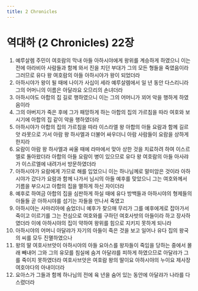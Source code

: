 ```yaml
---
title: 2 Chronicles
---
```


# 역대하 (2 Chronicles) 22장
1. 예루살렘 주민이 여호람의 막내 아들 아하시야에게 왕위를 계승하게 하였으니 이는 전에 아라비아 사람들과 함께 와서 진을 치던 부대가 그의 모든 형들을 죽였음이라 그러므로 유다 왕 여호람의 아들 아하시야가 왕이 되었더라
1. 아하시야가 왕이 될 때에 나이가 사십이 세라 예루살렘에서 일 년 동안 다스리니라 그의 어머니의 이름은 아달랴요 오므리의 손녀더라
1. 아하시야도 아합의 집 길로 행하였으니 이는 그의 어머니가 꾀어 악을 행하게 하였음이라
1. 그의 아버지가 죽은 후에 그가 패망하게 하는 아합의 집의 가르침을 따라 여호와 보시기에 아합의 집 같이 악을 행하였더라
1. 아하시야가 아합의 집의 가르침을 따라 이스라엘 왕 아합의 아들 요람과 함께 길르앗 라못으로 가서 아람 왕 하사엘과 더불어 싸우더니 아람 사람들이 요람을 상하게 한지라
1. 요람이 아람 왕 하사엘과 싸울 때에 라마에서 맞아 상한 것을 치료하려 하여 이스르엘로 돌아왔더라 아합의 아들 요람이 병이 있으므로 유다 왕 여호람의 아들 아사랴가 이스르엘에 내려가서 방문하였더라
1. 아하시야가 요람에게 가므로 해를 입었으니 이는 하나님께로 말미암은 것이라 아하시야가 갔다가 요람과 함께 나가서 님시의 아들 예후를 맞았으니 그는 여호와께서 기름을 부으시고 아합의 집을 멸하게 하신 자이더라
1. 예후로 하여금 아합의 집을 심판하게 하실 때에 유다 방백들과 아하시야의 형제들의 아들들 곧 아하시야를 섬기는 자들을 만나서 죽였고
1. 아하시야는 사마리아에 숨었더니 예후가 찾으매 무리가 그를 예후에게로 잡아가서 죽이고 이르기를 그는 전심으로 여호와를 구하던 여호사밧의 아들이라 하고 장사하였더라 이에 아하시야의 집이 약하여 왕위를 힘으로 지키지 못하게 되니라
1. 아하시야의 어머니 아달랴가 자기의 아들이 죽은 것을 보고 일어나 유다 집의 왕국의 씨를 모두 진멸하였으나
1. 왕의 딸 여호사브앗이 아하시야의 아들 요아스를 왕자들이 죽임을 당하는 중에서 몰래 빼내어 그와 그의 유모를 침실에 숨겨 아달랴를 피하게 하였으므로 아달랴가 그를 죽이지 못하였더라 여호사브앗은 여호람 왕의 딸이요 아하시야의 누이요 제사장 여호야다의 아내이더라
1. 요아스가 그들과 함께 하나님의 전에 육 년을 숨어 있는 동안에 아달랴가 나라를 다스렸더라
